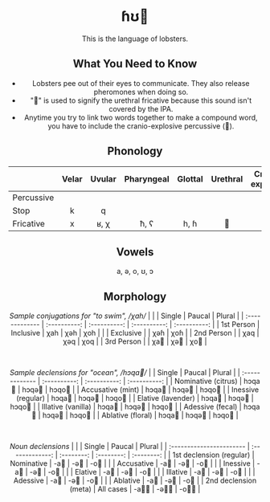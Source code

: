 <div align="center">

# ɦʊ🦞
This is the language of lobsters.

## What You Need to Know
* Lobsters pee out of their eyes to communicate. They also release pheromones when doing so.
* "🦞" is used to signify the urethral fricative because this sound isn't covered by the IPA.
* Anytime you try to link two words together to make a compound word, you have to include the cranio-explosive percussive (🤯).

## Phonology
|                | Velar        | Uvular       | Pharyngeal   | Glottal      | Urethral     | Cranio-explosive |
| :------------- | :----------: | :----------: | :----------: | :----------: | :----------: | :--------------: | 
| Percussive     |              |              |              |              |              | 🤯               |
| Stop           | k            | q            |              |              |              |                  |
| Fricative      | x            | ʁ, χ         | ħ, ʕ         | h, ɦ         | 🦞           |                  |

## Vowels
a, ə, o, ʊ, ɔ

## Morphology

*Sample conjugations for "to swim", /χah/* 
|                |              | Single       | Paucal       | Plural       |
| :------------- | :----------: | :----------: | :----------: | :----------: |
| 1st Person     | Inclusive    | χah          | χəh          | χoh          |
|                | Exclusive    |              | χəɦ          | χoɦ          |
| 2nd Person     |              | χaq          | χəq          | χoq          |
| 3rd Person     |              | χa🦞         | χə🦞         | χo🦞        |

<br/>

*Sample declensions for "ocean", /hɔqa🦞/*
|                        | Single       | Paucal       | Plural       |
| :-------------         | :----------: | :----------: | :----------: |
| Nominative (citrus)    | hɔqa🦞       | hɔqə🦞       | hɔqo🦞      |
| Accusative (mint)      | hɔqa🦞       | hɔqə🦞       | hɔqo🦞      |
| Inessive (regular)     | hɔqa🦞       | hɔqə🦞       | hɔqo🦞      |
| Elative  (lavender)    | hɔqa🦞       | hɔqə🦞       | hɔqo🦞      |
| Illative (vanilla)     | hɔqa🦞       | hɔqə🦞       | hɔqo🦞      |
| Adessive (fecal)       | hɔqa🦞       | hɔqə🦞       | hɔqo🦞      |
| Ablative (floral)      | hɔqa🦞       | hɔqə🦞       | hɔqo🦞      |

<br/>

*Noun declensions*
|                          |                 | Single     | Paucal     | Plural     |
| :----------------------- | :-------------: | :--------: | :--------: | :--------: |
| 1st declension (regular) | Nominative      | -a🦞       | -ə🦞       | -o🦞      |
|                          | Accusative      | -a🦞       | -ə🦞       | -o🦞      |
|                          | Inessive        | -a🦞       | -ə🦞       | -o🦞      |
|                          | Elative         | -a🦞       | -ə🦞       | -o🦞      |
|                          | Illative        | -a🦞       | -ə🦞       | -o🦞      |
|                          | Adessive        | -a🦞       | -ə🦞       | -o🦞      |
|                          | Ablative        | -a🦞       | -ə🦞       | -o🦞      |
| 2nd declension (meta)    | All cases       | -a🦞🤯     | -ə🦞🤯     | -o🦞🤯    |

</div>
